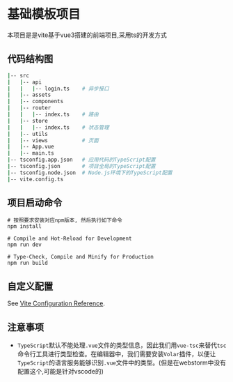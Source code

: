 # 基础模板项目
本项目是是vite基于vue3搭建的前端项目,采用ts的开发方式

## 代码结构图
```bash
|-- src
|   |-- api
|   |   |-- login.ts    # 异步接口
|   |-- assets
|   |-- components
|   |-- router
|   |   |-- index.ts    # 路由
|   |-- store
|   |   |-- index.ts    # 状态管理
|   |-- utils
|   |-- views           # 页面
|   |-- App.vue
|   |-- main.ts
|-- tsconfig.app.json   # 应用代码的TypeScript配置
|-- tsconfig.json       # 项目全局的TypeScript配置
|-- tsconfig.node.json  # Node.js环境下的TypeScript配置
|-- vite.config.ts

```

## 项目启动命令
```shell
# 按照要求安装对应npm版本, 然后执行如下命令
npm install

# Compile and Hot-Reload for Development
npm run dev

# Type-Check, Compile and Minify for Production
npm run build
```

## 自定义配置
See [Vite Configuration Reference](https://vite.dev/config/).

## 注意事项

- `TypeScript`默认不能处理`.vue`文件的类型信息，因此我们用`vue-tsc`来替代`tsc`命令行工具进行类型检查。在编辑器中，我们需要安装`Volar`插件，以便让`TypeScript`的语言服务能够识别`.vue`文件中的类型。(但是在webstorm中没有配置这个,可能是针对vscode的) 
